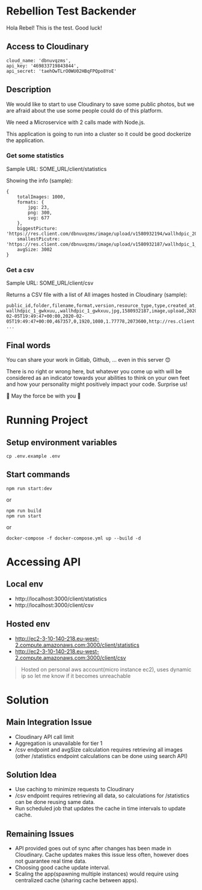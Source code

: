 # Rebellion Test Backender

Hola Rebel! This is the test. Good luck!

## Access to Cloudinary

```
cloud_name: 'dbnuvqzms', 
api_key: '469833719843844', 
api_secret: 'taehOwTLrO0WU02HBqFPQpo8YoE'
```

## Description

We would like to start to use Cloudinary to save some public photos, but we are afraid about the use some people could do of this platform.

We need a Microservice with 2 calls made with Node.js.

This application is going to run into a cluster so it could be good dockerize the application.

### Get some statistics

Sample URL: SOME_URL/client/statistics

Showing the info (sample):

```
{
    totalImages: 1000,
    formats: {
        jpg: 23,
        png: 300,
        svg: 677
    },
    biggestPicture: 'https://res.client.com/dbnuvqzms/image/upload/v1580932194/wallhdpic_20_fsou0u.jpg',
    smallestPicutre: 'https://res.client.com/dbnuvqzms/image/upload/v1580932187/wallhdpic_1_gwkxuu.jpg',
    avgSize: 3002
}

```

### Get a csv

Sample URL: SOME_URL/client/csv

Returns a CSV file with a list of All images hosted in Cloudinary (sample):

```
public_id,folder,filename,format,version,resource_type,type,created_at,uploaded_at,bytes,backup_bytes,width,height,aspect_ratio,pixels,url,secure_url,status,access_mode,access_control,etag,created_by/0,uploaded_by/0
wallhdpic_1_gwkxuu,,wallhdpic_1_gwkxuu,jpg,1580932187,image,upload,2020-02-05T19:49:47+00:00,2020-02-05T19:49:47+00:00,467357,0,1920,1080,1.77778,2073600,http://res.client.com/dbnuvqzms/image/upload/v1580932187/wallhdpic_1_gwkxuu.jpg,https://res.client.com/dbnuvqzms/image/upload/v1580932187/wallhdpic_1_gwkxuu.jpg,active,public,,cfd15df0cbe6bfebe8bfd6abd596e75e,,
...
```

## Final words

You can share your work in Gitlab, Github, ... even in this server 😊

There is no right or wrong here, but whatever you come up with will be considered as an indicator towards your abilities to think on your own feet and how your personality might positively impact your code. Surprise us!

🤘 May the force be with you 🤘

# Running Project
## Setup environment variables
```
cp .env.example .env
```

## Start commands
```
npm run start:dev
```
or
```
npm run build
npm run start
```
or
```
docker-compose -f docker-compose.yml up --build -d
```

# Accessing API
## Local env
* http://localhost:3000/client/statistics
* http://localhost:3000/client/csv

## Hosted env
* http://ec2-3-10-140-218.eu-west-2.compute.amazonaws.com:3000/client/statistics
* http://ec2-3-10-140-218.eu-west-2.compute.amazonaws.com:3000/client/csv

> Hosted on personal aws account(micro instance ec2), uses dynamic ip so let me know if it becomes
> unreachable

# Solution
## Main Integration Issue
* Cloudinary API call limit
* Aggregation is unavailable for tier 1
* /csv endpoint and avgSize calculation requires retrieving all images (other /statistics
 endpoint calculations can be done using search API)

## Solution Idea
* Use caching to minimize requests to Cloudinary
* /csv endpoint requires retrieving all data, so calculations for /statistics can be done reusing
 same data.
* Run scheduled job that updates the cache in time intervals to update cache.

## Remaining Issues
* API provided goes out of sync after changes has been made in Cloudinary. Cache updates makes this
 issue less often, however does not guarantee real time data.
* Choosing good cache update interval.
* Scaling the app(spawning multiple instances) would require using centralized cache (sharing
 cache between apps).
